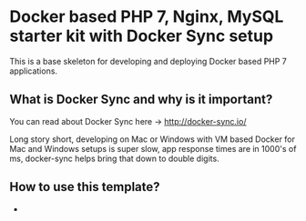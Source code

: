 # Docker based PHP 7, Nginx, MySQL starter kit with Docker Sync setup

This is a base skeleton for developing and deploying Docker based PHP 7 applications.

## What is Docker Sync and why is it important?

You can read about Docker Sync here -> http://docker-sync.io/

Long story short, developing on Mac or Windows with VM based Docker for Mac and Windows setups is super slow, app response times are in 1000's of ms, docker-sync helps bring that down to double digits.

## How to use this template?

- 

